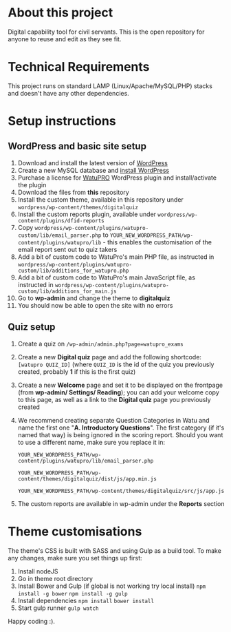 # About this project

Digital capability tool for civil servants.
This is the open repository for anyone to reuse and edit as they see fit.

# Technical Requirements

This project runs on standard LAMP (Linux/Apache/MySQL/PHP) stacks and doesn't have any other dependencies. 


# Setup instructions

## WordPress and basic site setup

1. Download and install the latest version of [WordPress](http://wordpress.org)
2. Create a new MySQL database and [install WordPress](http://codex.wordpress.org/Installing_WordPress)
3. Purchase a license for [WatuPRO](http://calendarscripts.info/watupro/) WordPress plugin and install/activate the plugin
4. Download the files from **this** repository
5. Install the custom theme, available in this repository under ```wordpress/wp-content/themes/digitalquiz```
6. Install the custom reports plugin, available under ```wordpress/wp-content/plugins/dfid-reports```
7. Copy ```wordpress/wp-content/plugins/watupro-custom/lib/email_parser.php``` to ```YOUR_NEW_WORDPRESS_PATH/wp-content/plugins/watupro/lib``` - this enables the customisation of the email report sent out to quiz takers
8. Add a bit of custom code to WatuPro's main PHP file, as instructed in ```wordpress/wp-content/plugins/watupro-custom/lib/additions_for_watupro.php```
9. Add a bit of custom code to WatuPro's main JavaScript file, as instructed in ```wordpress/wp-content/plugins/watupro-custom/lib/additions_for_main.js```
10. Go to **wp-admin** and change the theme to **digitalquiz**
11. You should now be able to open the site with no errors

## Quiz setup

1. Create a quiz on ```/wp-admin/admin.php?page=watupro_exams```
2. Create a new **Digital quiz** page and add the following shortcode: ```[watupro QUIZ_ID]``` (where ```QUIZ_ID``` is the id of the quiz you previously created, probably **1** if this is the first quiz)
3. Create a new **Welcome** page and set it to be displayed on the frontpage (from **wp-admin/ Settings/ Reading**); you can add your welcome copy to this page, as well as a link to the **Digital quiz** page you previously created
4. We recommend creating separate Question Categories in Watu and name the first one "**A. Introductory Questions**". The first category (if it's named that way) is being ignored in the scoring report. Should you want to use a different name, make sure you replace it in: 

    ```
    YOUR_NEW_WORDPRESS_PATH/wp-content/plugins/watupro/lib/email_parser.php
    ```
    ```
    YOUR_NEW_WORDPRESS_PATH/wp-content/themes/digitalquiz/dist/js/app.min.js
    ```
    ```
    YOUR_NEW_WORDPRESS_PATH/wp-content/themes/digitalquiz/src/js/app.js
    ```
5. The custom reports are available in wp-admin under the **Reports** section


# Theme customisations

The theme's CSS is built with SASS and using Gulp as a build tool. To make any changes, make sure you set things up first:

1. Install nodeJS 
2. Go in theme root directory
3. Install Bower and Gulp (if global is not working try local install)
```npm install -g bower```
```npm install -g gulp```
4. Install dependencies
```npm install```
```bower install```
5. Start gulp runner
```gulp watch```

Happy coding :).
